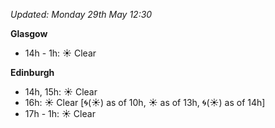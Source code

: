 *Updated: Monday 29th May 12:30*

**Glasgow**

* 14h - 1h: :sunny: Clear

**Edinburgh**

* 14h, 15h: :sunny: Clear
* 16h: :sunny: Clear [:cyclone:(:sunny:) as of 10h, :sunny: as of 13h, :cyclone:(:sunny:) as of 14h]
* 17h - 1h: :sunny: Clear
